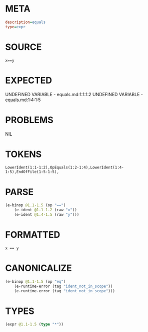 # META
~~~ini
description=equals
type=expr
~~~
# SOURCE
~~~roc
x==y
~~~
# EXPECTED
UNDEFINED VARIABLE - equals.md:1:1:1:2
UNDEFINED VARIABLE - equals.md:1:4:1:5
# PROBLEMS
NIL
# TOKENS
~~~zig
LowerIdent(1:1-1:2),OpEquals(1:2-1:4),LowerIdent(1:4-1:5),EndOfFile(1:5-1:5),
~~~
# PARSE
~~~clojure
(e-binop @1.1-1.5 (op "==")
	(e-ident @1.1-1.2 (raw "x"))
	(e-ident @1.4-1.5 (raw "y")))
~~~
# FORMATTED
~~~roc
x == y
~~~
# CANONICALIZE
~~~clojure
(e-binop @1.1-1.5 (op "eq")
	(e-runtime-error (tag "ident_not_in_scope"))
	(e-runtime-error (tag "ident_not_in_scope")))
~~~
# TYPES
~~~clojure
(expr @1.1-1.5 (type "*"))
~~~
